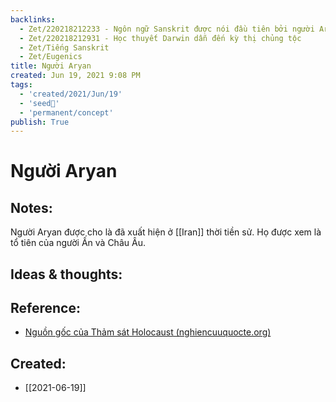 ```yaml
---
backlinks:
  - Zet/220218212233 - Ngôn ngữ Sanskrit được nói đầu tiên bởi người Aryan
  - Zet/220218212931 - Học thuyết Darwin dẫn đến kỳ thị chủng tộc
  - Zet/Tiếng Sanskrit
  - Zet/Eugenics
title: Người Aryan
created: Jun 19, 2021 9:08 PM
tags:
  - 'created/2021/Jun/19'
  - 'seed🥜'
  - 'permanent/concept'
publish: True
---
```

# Người Aryan

## Notes:
Người Aryan được cho là đã xuất hiện ở [[Iran]] thời tiền sử. Họ được xem là tổ tiên của người Ấn và Châu Âu.

## Ideas & thoughts:

## Reference:
- [Nguồn gốc của Thảm sát Holocaust (nghiencuuquocte.org)](http://nghiencuuquocte.org/2016/01/25/nguon-goc-va-tac-dong-cua-tham-sat-holocaust/)


## Created:
- [[2021-06-19]]
